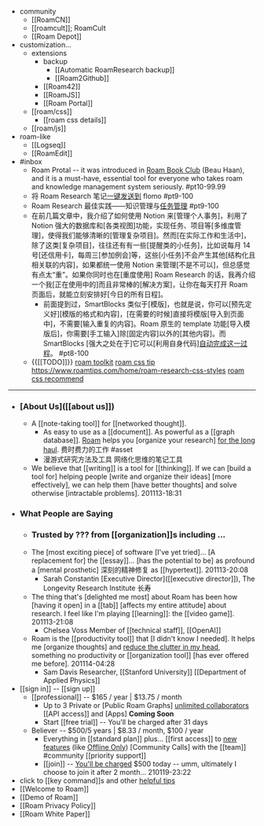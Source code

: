 - community 
    - [[RoamCN]]
    - [[roamcult]]; RoamCult
    - [[Roam Depot]]
- customization...
    - extensions
        - backup
            - [[Automatic RoamResearch backup]]
            - [[Roam2Github]]
        - [[Roam42]]
        - [[RoamJS]]
        - [[Roam Portal]]
    - [[roam/css]]
        - [[roam css details]]
    - [[roam/js]]
- roam-like
    - [[Logseq]]
    - [[RoamEdit]]
- #inbox
    - Roam Protal -- it was introduced in [Roam Book Club](https://chrome.google.com/webstore/detail/roam-portal/kgkmjbhbdakcdfkkgmmihcceekcdmefe?hl=en) (Beau Haan), and it is a must-have, essential tool for everyone who takes roam and knowledge management system seriously. #pt10-99.99
    - 将 Roam Research 笔记[一键发送到](https://sspai.com/post/65939) flomo #pt9-100
    - Roam Research 最佳实践——知识管理与[任务管理](https://www.zhihu.com/question/384453977/answer/1817476739) #pt9-100
    - 在前几篇文章中，我介绍了如何使用 Notion 来[管理个人事务]，利用了 Notion 强大的数据库和[各类视图]功能，实现任务、项目等[多维度管理]，使得我们能够清晰的[管理复杂项目]。然而[在实际工作和生活中]，除了这类[复杂项目]，往往还有有一些[提醒类的小任务]，比如说每月 14 号[还信用卡]，每周三[参加例会]等，这些[小任务]不会产生其他[结构化且相关联的内容]，如果都统一使用 Notion 来管理[不是不可以]，但总感觉有点太“重”。如果你同时也在[重度使用] Roam Research 的话，我再介绍一个我[正在使用中的]而且非常棒的[解决方案]，让你在每天打开 Roam 页面后，就能立刻安排好[今日的所有日程]。
        - 前面提到过，SmartBlocks 类似于[模版]，也就是说，你可以[预先定义好][模版的格式和内容]，[在需要的时候]直接将模版[导入到页面中]，不需要[输入重复的内容]。Roam 原生的 template 功能[导入模版后]，你需要[手工输入]除[固定内容]以外的[其他内容]。而 SmartBlocks [强大之处在于]它可以[利用自身代码][自动完成这一过程](https://zhuanlan.zhihu.com/p/362597580)。 #pt8-100
    - {{[[TODO]]}} [roam toolkit](https://chrome.google.com/webstore/detail/roam-toolkit/ebckolanhdjilblnkcgcgifaikppnhba) 
[roam css tip](https://www.notion.so/Roam-CSS-d8d781a01a3b4fd9a46d5fb2dd10e7c6) 
https://www.roamtips.com/home/roam-research-css-styles
[roam css recommend](https://nesslabs.com/the-best-css-themes-for-roam-research)
- ---
- ### [About Us]([[about us]])
    - A [[note-taking tool]] for [[networked thought]].
        - As easy to use as a [[document]]. As powerful as a [[graph database]].
[Roam](https://roamresearch.com/) helps you [organize your research] [for the long haul](https://roamresearch.com/assets/images/Roam-Group-min.png). 费时费力的工作 #asset
        - 漫游式研究方法及工具
网络化思维的笔记工具
    - We believe that [[writing]] is a tool for [[thinking]]. If we can [build a tool for] helping people [write and organize their ideas] [more effectively], we can help them [have better thoughts] and solve otherwise [intractable problems].
201113-18:31
- ### What People are Saying
    - ### Trusted by ??? from [[organization]]s including ...
    - The [most exciting piece] of software [I've yet tried]... [A replacement for] the [[essay]]... [has the potential to be] as profound a [mental prosthetic] 深刻的精神修复 as [[hypertext]].
201113-20:08
        - Sarah Constantin
[Executive Director]([[executive director]]), The Longevity Research Institute 长寿
    - The thing that's [delighted me most] about Roam has been how [having it open] in a [[tab]] [affects my entire attitude] about research. I feel like I'm playing [[learning]]: the [[video game]].
201113-21:08
        - Chelsea Voss
Member of [[technical staff]], [[OpenAI]]
    - Roam is the [[productivity tool]] that [I didn't know I needed]. It helps me [organize thoughts] and [reduce the clutter in my head](((VMLIk_QqI))), something no productivity or [[organization tool]] [has ever offered me before].
201114-04:28
        - Sam Davis
Researcher, [[Stanford University]] [[Department of Applied Physics]]
- [[sign in]] -- [[sign up]]
    - [[professional]] -- $165 / year | $13.75 / month
        - Up to 3 Private or [Public Roam Graphs]
[unlimited collaborators]([[collaborator]])
[[API access]] and [Apps] __Coming Soon__
        - Start [[free trial]] -- You'll be charged after 31 days
    - Believer -- $500/5 years | $8.33 / month, $100 / year 
        - Everything in [[standard plan]] plus...
[[first access]] to [new features]([[feature]]) (like [Offline Only]([[offline]]))
[Community Calls] with the [[team]] #community 
[[priority support]]
        - [[join]] -- [You'll be charged]([[charged]]) $500 today -- umm, ultimately I choose to join it after 2 month...
210119-23:22
- click to [[key command]]s and other [helpful tips]([[tip]]) 
- [[Welcome to Roam]]
- [[Demo of Roam]]
- [[Roam Privacy Policy]]
- [[Roam White Paper]]
